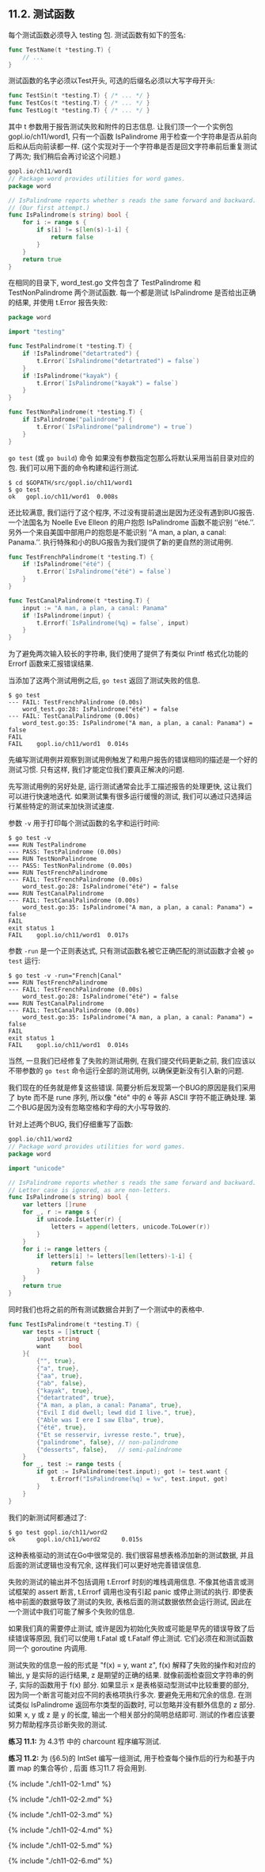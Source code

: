 ## 11.2. 测试函数


每个测试函数必须导入 testing 包. 测试函数有如下的签名:

```Go
func TestName(t *testing.T) {
	// ...
}
```

测试函数的名字必须以Test开头, 可选的后缀名必须以大写字母开头:

```Go
func TestSin(t *testing.T) { /* ... */ }
func TestCos(t *testing.T) { /* ... */ }
func TestLog(t *testing.T) { /* ... */ }
```

其中 t 参数用于报告测试失败和附件的日志信息. 让我们顶一个一个实例包 gopl.io/ch11/word1, 只有一个函数 IsPalindrome 用于检查一个字符串是否从前向后和从后向前读都一样. (这个实现对于一个字符串是否是回文字符串前后重复测试了两次; 我们稍后会再讨论这个问题.)

```Go
gopl.io/ch11/word1
// Package word provides utilities for word games.
package word

// IsPalindrome reports whether s reads the same forward and backward.
// (Our first attempt.)
func IsPalindrome(s string) bool {
	for i := range s {
		if s[i] != s[len(s)-1-i] {
			return false
		}
	}
	return true
}
```

在相同的目录下, word_test.go 文件包含了 TestPalindrome 和 TestNonPalindrome 两个测试函数. 每一个都是测试 IsPalindrome 是否给出正确的结果, 并使用 t.Error 报告失败:

```Go
package word

import "testing"

func TestPalindrome(t *testing.T) {
	if !IsPalindrome("detartrated") {
		t.Error(`IsPalindrome("detartrated") = false`)
	}
	if !IsPalindrome("kayak") {
		t.Error(`IsPalindrome("kayak") = false`)
	}
}

func TestNonPalindrome(t *testing.T) {
	if IsPalindrome("palindrome") {
		t.Error(`IsPalindrome("palindrome") = true`)
	}
}
```

`go test` (或 `go build`) 命令 如果没有参数指定包那么将默认采用当前目录对应的包. 我们可以用下面的命令构建和运行测试.

```
$ cd $GOPATH/src/gopl.io/ch11/word1
$ go test
ok   gopl.io/ch11/word1  0.008s
```

还比较满意, 我们运行了这个程序, 不过没有提前退出是因为还没有遇到BUG报告. 一个法国名为 Noelle Eve Elleon 的用户抱怨 IsPalindrome 函数不能识别 ‘‘été.’’. 另外一个来自美国中部用户的抱怨是不能识别 ‘‘A man, a plan, a canal: Panama.’’. 执行特殊和小的BUG报告为我们提供了新的更自然的测试用例.

```Go
func TestFrenchPalindrome(t *testing.T) {
	if !IsPalindrome("été") {
		t.Error(`IsPalindrome("été") = false`)
	}
}

func TestCanalPalindrome(t *testing.T) {
	input := "A man, a plan, a canal: Panama"
	if !IsPalindrome(input) {
		t.Errorf(`IsPalindrome(%q) = false`, input)
	}
}
```

为了避免两次输入较长的字符串, 我们使用了提供了有类似 Printf 格式化功能的 Errorf 函数来汇报错误结果.

当添加了这两个测试用例之后, `go test` 返回了测试失败的信息.

```
$ go test
--- FAIL: TestFrenchPalindrome (0.00s)
    word_test.go:28: IsPalindrome("été") = false
--- FAIL: TestCanalPalindrome (0.00s)
    word_test.go:35: IsPalindrome("A man, a plan, a canal: Panama") = false
FAIL
FAIL    gopl.io/ch11/word1  0.014s
```

先编写测试用例并观察到测试用例触发了和用户报告的错误相同的描述是一个好的测试习惯. 只有这样, 我们才能定位我们要真正解决的问题.

先写测试用例的另好处是, 运行测试通常会比手工描述报告的处理更快, 这让我们可以进行快速地迭代. 如果测试集有很多运行缓慢的测试, 我们可以通过只选择运行某些特定的测试来加快测试速度.

参数 `-v` 用于打印每个测试函数的名字和运行时间:

```
$ go test -v
=== RUN TestPalindrome
--- PASS: TestPalindrome (0.00s)
=== RUN TestNonPalindrome
--- PASS: TestNonPalindrome (0.00s)
=== RUN TestFrenchPalindrome
--- FAIL: TestFrenchPalindrome (0.00s)
    word_test.go:28: IsPalindrome("été") = false
=== RUN TestCanalPalindrome
--- FAIL: TestCanalPalindrome (0.00s)
    word_test.go:35: IsPalindrome("A man, a plan, a canal: Panama") = false
FAIL
exit status 1
FAIL    gopl.io/ch11/word1  0.017s
```

参数 `-run` 是一个正则表达式, 只有测试函数名被它正确匹配的测试函数才会被 `go test` 运行:

```
$ go test -v -run="French|Canal"
=== RUN TestFrenchPalindrome
--- FAIL: TestFrenchPalindrome (0.00s)
    word_test.go:28: IsPalindrome("été") = false
=== RUN TestCanalPalindrome
--- FAIL: TestCanalPalindrome (0.00s)
    word_test.go:35: IsPalindrome("A man, a plan, a canal: Panama") = false
FAIL
exit status 1
FAIL    gopl.io/ch11/word1  0.014s
```


当然, 一旦我们已经修复了失败的测试用例, 在我们提交代码更新之前, 我们应该以不带参数的 `go test` 命令运行全部的测试用例, 以确保更新没有引入新的问题.

我们现在的任务就是修复这些错误. 简要分析后发现第一个BUG的原因是我们采用了 byte 而不是 rune 序列, 所以像 "été" 中的 é 等非 ASCII 字符不能正确处理. 第二个BUG是因为没有忽略空格和字母的大小写导致的.

针对上述两个BUG, 我们仔细重写了函数:

```Go
gopl.io/ch11/word2
// Package word provides utilities for word games.
package word

import "unicode"

// IsPalindrome reports whether s reads the same forward and backward.
// Letter case is ignored, as are non-letters.
func IsPalindrome(s string) bool {
	var letters []rune
	for _, r := range s {
		if unicode.IsLetter(r) {
			letters = append(letters, unicode.ToLower(r))
		}
	}
	for i := range letters {
		if letters[i] != letters[len(letters)-1-i] {
			return false
		}
	}
	return true
}
```

同时我们也将之前的所有测试数据合并到了一个测试中的表格中.

```Go
func TestIsPalindrome(t *testing.T) {
	var tests = []struct {
		input string
		want     bool
	}{
		{"", true},
		{"a", true},
		{"aa", true},
		{"ab", false},
		{"kayak", true},
		{"detartrated", true},
		{"A man, a plan, a canal: Panama", true},
		{"Evil I did dwell; lewd did I live.", true},
		{"Able was I ere I saw Elba", true},
		{"été", true},
		{"Et se resservir, ivresse reste.", true},
		{"palindrome", false}, // non-palindrome
		{"desserts", false},   // semi-palindrome
	}
	for _, test := range tests {
		if got := IsPalindrome(test.input); got != test.want {
			t.Errorf("IsPalindrome(%q) = %v", test.input, got)
		}
	}
}
```

我们的新测试阿都通过了:

```
$ go test gopl.io/ch11/word2
ok      gopl.io/ch11/word2      0.015s
```

这种表格驱动的测试在Go中很常见的. 我们很容易想表格添加新的测试数据, 并且后面的测试逻辑也没有冗余, 这样我们可以更好地完善错误信息.

失败的测试的输出并不包括调用 t.Errorf 时刻的堆栈调用信息. 不像其他语言或测试框架的  assert 断言, t.Errorf 调用也没有引起 panic 或停止测试的执行. 即使表格中前面的数据导致了测试的失败, 表格后面的测试数据依然会运行测试, 因此在一个测试中我们可能了解多个失败的信息.

如果我们真的需要停止测试, 或许是因为初始化失败或可能是早先的错误导致了后续错误等原因, 我们可以使用 t.Fatal 或 t.Fatalf 停止测试. 它们必须在和测试函数同一个 goroutine 内调用.

测试失败的信息一般的形式是 "f(x) = y, want z", f(x) 解释了失败的操作和对应的输出, y 是实际的运行结果, z 是期望的正确的结果. 就像前面检查回文字符串的例子, 实际的函数用于 f(x) 部分. 如果显示 x 是表格驱动型测试中比较重要的部分, 因为同一个断言可能对应不同的表格项执行多次. 要避免无用和冗余的信息. 在测试类似 IsPalindrome 返回布尔类型的函数时, 可以忽略并没有额外信息的 z 部分. 如果 x, y 或 z 是 y 的长度, 输出一个相关部分的简明总结即可. 测试的作者应该要努力帮助程序员诊断失败的测试.

**练习 11.1:** 为 4.3节 中的 charcount 程序编写测试.

**练习 11.2:** 为 (§6.5)的 IntSet 编写一组测试, 用于检查每个操作后的行为和基于内置 map 的集合等价 , 后面 练习11.7 将会用到.


{% include "./ch11-02-1.md" %}

{% include "./ch11-02-2.md" %}

{% include "./ch11-02-3.md" %}

{% include "./ch11-02-4.md" %}

{% include "./ch11-02-5.md" %}

{% include "./ch11-02-6.md" %}

